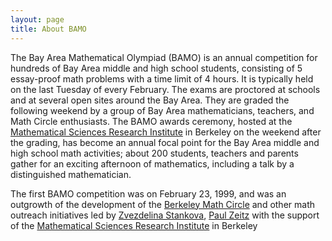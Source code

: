 ```yaml
---
layout: page
title: About BAMO
---
```


 



The Bay Area Mathematical Olympiad (BAMO) is an annual competition for hundreds of Bay Area middle and high school students, consisting of 5 essay-proof math problems with a time limit of 4 hours. It is typically held on the last Tuesday of every February.  The exams are proctored at schools and at several open sites around the Bay Area. They are graded the following weekend by a group of Bay Area mathematicians, teachers, and Math Circle enthusiasts.
The BAMO awards ceremony, hosted at the [Mathematical Sciences Research Institute](https://www.msri.org/web/cms) in Berkeley on the weekend after the grading, has become an annual focal point for the Bay Area middle and high school math activities; about 200 students, teachers and parents gather for an exciting afternoon of mathematics, including a  talk by a distinguished mathematician. 

The first BAMO competition was on February 23, 1999, and was an outgrowth of the development of the [Berkeley Math Circle](https://mathcircle.berkeley.edu) and other math outreach initiatives led by [Zvezdelina Stankova](https://math.berkeley.edu/~stankova/), [Paul Zeitz](https://www.usfca.edu/faculty/paul-zeitz) with the support of the [Mathematical Sciences Research Institute](https://www.msri.org/web/cms) in Berkeley

